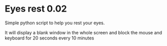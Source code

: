 # Eyes rest 0.02
Simple python script to help you rest your eyes.

It will display a blank window in the whole screen and block the mouse and keyboard for 20 seconds every 10 minutes

